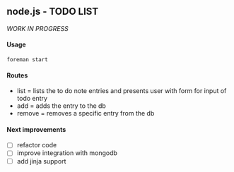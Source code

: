 ## node.js - TODO LIST 

*WORK IN PROGRESS*


#### Usage

```
foreman start
```


#### Routes

* list = lists the to do note entries and presents user with form for input of todo entry
* add = adds the entry to the db
* remove = removes a specific entry from the db


#### Next improvements

- [ ] refactor code
- [ ] improve integration with mongodb
- [ ] add jinja support
